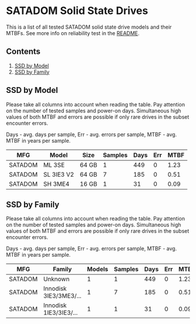 SATADOM Solid State Drives
==========================

This is a list of all tested SATADOM solid state drive models and their MTBFs. See
more info on reliability test in the [README](https://github.com/bsdhw/SMART).

Contents
--------

1. [ SSD by Model  ](#ssd-by-model)
2. [ SSD by Family ](#ssd-by-family)

SSD by Model
------------

Please take all columns into account when reading the table. Pay attention on the
number of tested samples and power-on days. Simultaneous high values of both MTBF
and errors are possible if only rare drives in the subset encounter errors.

Days - avg. days per sample,
Err  - avg. errors per sample,
MTBF - avg. MTBF in years per sample.

| MFG       | Model              | Size   | Samples | Days  | Err   | MTBF |
|-----------|--------------------|--------|---------|-------|-------|------|
| SATADOM   | ML 3SE             | 64 GB  | 1       | 449   | 0     | 1.23   |
| SATADOM   | SL 3IE3 V2         | 64 GB  | 7       | 185   | 0     | 0.51   |
| SATADOM   | SH 3ME4            | 16 GB  | 1       | 31    | 0     | 0.09   |

SSD by Family
-------------

Please take all columns into account when reading the table. Pay attention on the
number of tested samples and power-on days. Simultaneous high values of both MTBF
and errors are possible if only rare drives in the subset encounter errors.

Days - avg. days per sample,
Err  - avg. errors per sample,
MTBF - avg. MTBF in years per sample.

| MFG       | Family                 | Models | Samples | Days  | Err   | MTBF |
|-----------|------------------------|--------|---------|-------|-------|------|
| SATADOM   | Unknown                | 1      | 1       | 449   | 0     | 1.23   |
| SATADOM   | Innodisk 3IE3/3ME3/... | 1      | 7       | 185   | 0     | 0.51   |
| SATADOM   | Innodisk 1IE3/3IE3/... | 1      | 1       | 31    | 0     | 0.09   |
